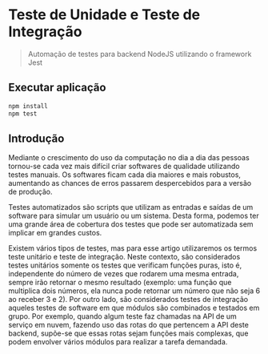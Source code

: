 # Teste de Unidade e Teste de Integração

> Automação de testes para backend NodeJS utilizando o framework Jest

## Executar aplicação

```sh
npm install
npm test
```

## Introdução

Mediante o crescimento do uso da computação no dia a dia das pessoas tornou-se cada vez mais difícil criar softwares de qualidade utilizando testes manuais. Os softwares ficam cada dia maiores e mais robustos, aumentando as chances de erros passarem despercebidos para a versão de produção.

Testes automatizados são scripts que utilizam as entradas e saídas de um software para simular um usuário ou um sistema. Desta forma, podemos ter uma grande área de cobertura dos testes que pode ser automatizada sem implicar em grandes custos.

Existem vários tipos de testes, mas para esse artigo utilizaremos os termos teste unitário e teste de integração. Neste contexto, são considerados testes unitários somente os testes que verificam funções puras, isto é, independente do número de vezes que rodarem uma mesma entrada, sempre irão retornar o mesmo resultado (exemplo: uma função que multiplica dois números, ela nunca pode retornar um número que não seja 6 ao receber 3 e 2). Por outro lado, são considerados testes de integração aqueles testes de software em que módulos são combinados e testados em grupo. Por exemplo, quando algum teste faz chamadas na API de um serviço em nuvem, fazendo uso das rotas do que pertencem a API deste backend, supõe-se que essas rotas sejam funções mais complexas, que podem envolver vários módulos para realizar a tarefa demandada.

